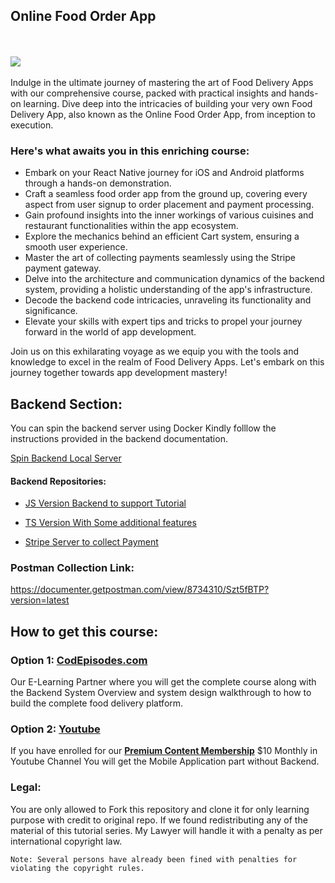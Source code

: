 ## Online Food Order App

<br/>
<br/>
<img src="https://noneacademy.s3.eu-central-1.amazonaws.com/online-food-order.jpg">
<br/><br/>
Indulge in the ultimate journey of mastering the art of Food Delivery Apps with our comprehensive course, packed with practical insights and hands-on learning. Dive deep into the intricacies of building your very own Food Delivery App, also known as the Online Food Order App, from inception to execution.

### Here's what awaits you in this enriching course:

- Embark on your React Native journey for iOS and Android platforms through a hands-on demonstration.
- Craft a seamless food order app from the ground up, covering every aspect from user signup to order placement and payment processing.
- Gain profound insights into the inner workings of various cuisines and restaurant functionalities within the app ecosystem.
- Explore the mechanics behind an efficient Cart system, ensuring a smooth user experience.
- Master the art of collecting payments seamlessly using the Stripe payment gateway.
- Delve into the architecture and communication dynamics of the backend system, providing a holistic understanding of the app's infrastructure.
- Decode the backend code intricacies, unraveling its functionality and significance.
- Elevate your skills with expert tips and tricks to propel your journey forward in the world of app development.

Join us on this exhilarating voyage as we equip you with the tools and knowledge to excel in the realm of Food Delivery Apps. Let's embark on this journey together towards app development mastery!

## Backend Section:

You can spin the backend server using Docker Kindly folllow the instructions provided in the backend documentation.

[Spin Backend Local Server](https://github.com/codergogoi/Online_Food_Order_App/tree/master/backend)

#### Backend Repositories:

- [JS Version Backend to support Tutorial](https://github.com/codergogoi/Food_Order_Backend.git)

- [TS Version With Some additional features](https://github.com/codergogoi/NodeJS_Online_Food_Order_Backend_TypeScript_Youtube.git)
- [Stripe Server to collect Payment](https://github.com/codergogoi/Online_Food_Order_App/blob/master/stripe_server.zip)

### Postman Collection Link:

https://documenter.getpostman.com/view/8734310/Szt5fBTP?version=latest

## How to get this course:

### Option 1: [CodEpisodes.com](https://www.codepisodes.com/)

Our E-Learning Partner where you will get the complete course along with the Backend System Overview and system design walkthrough to how to build the complete food delivery platform.

### Option 2: [Youtube](https://www.youtube.com/@codewithjay)

If you have enrolled for our <b>[Premium Content Membership](https://www.youtube.com/@codewithjay/membership)</b> $10 Monthly in Youtube Channel You will get the Mobile Application part without Backend.

### Legal:

You are only allowed to Fork this repository and clone it for only learning purpose with credit to original repo. If we found redistributing any of the material of this tutorial series. My Lawyer will handle it with a penalty as per international copyright law.

    Note: Several persons have already been fined with penalties for violating the copyright rules.

